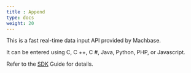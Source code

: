 ```yaml
---
title : Append
type: docs
weight: 20
---
```


This is a fast real-time data input API provided by Machbase.

It can be entered using C, C ++, C #, Java, Python, PHP, or Javascript.

Refer to the [SDK](/dbms/sdk) Guide for details.
